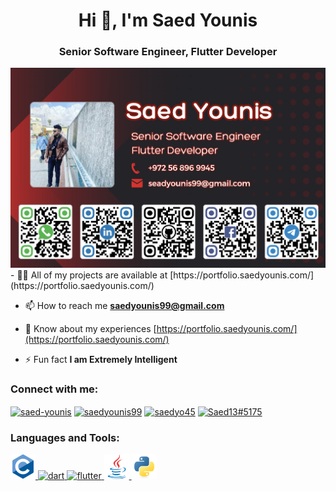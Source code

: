 <h1 align="center">Hi 👋, I'm Saed Younis</h1>
<h3 align="center">Senior Software Engineer, Flutter Developer</h3>

<div align="center"> <img src="https://github.com/Saedxd/Saedxd/blob/main/Gggg.jpg"> </div>
- 👨‍💻 All of my projects are available at [https://portfolio.saedyounis.com/](https://portfolio.saedyounis.com/)

- 📫 How to reach me **saedyounis99@gmail.com**

- 📄 Know about my experiences [https://portfolio.saedyounis.com/](https://portfolio.saedyounis.com/)

- ⚡ Fun fact **I am Extremely Intelligent**

<h3 align="left">Connect with me:</h3>
<p align="left">
<a href="https://linkedin.com/in/saed-younis" target="blank"><img align="center" src="https://raw.githubusercontent.com/rahuldkjain/github-profile-readme-generator/master/src/images/icons/Social/linked-in-alt.svg" alt="saed-younis" height="30" width="40" /></a>
<a href="https://fb.com/saedyounis99" target="blank"><img align="center" src="https://raw.githubusercontent.com/rahuldkjain/github-profile-readme-generator/master/src/images/icons/Social/facebook.svg" alt="saedyounis99" height="30" width="40" /></a>
<a href="https://instagram.com/saedyo45" target="blank"><img align="center" src="https://raw.githubusercontent.com/rahuldkjain/github-profile-readme-generator/master/src/images/icons/Social/instagram.svg" alt="saedyo45" height="30" width="40" /></a>
<a href="https://discord.gg/Saed13#5175" target="blank"><img align="center" src="https://raw.githubusercontent.com/rahuldkjain/github-profile-readme-generator/master/src/images/icons/Social/discord.svg" alt="Saed13#5175" height="30" width="40" /></a>
</p>

<h3 align="left">Languages and Tools:</h3>
<p align="left"> <a href="https://www.cprogramming.com/" target="_blank" rel="noreferrer"> <img src="https://raw.githubusercontent.com/devicons/devicon/master/icons/c/c-original.svg" alt="c" width="40" height="40"/> </a> <a href="https://dart.dev" target="_blank" rel="noreferrer"> <img src="https://www.vectorlogo.zone/logos/dartlang/dartlang-icon.svg" alt="dart" width="40" height="40"/> </a> <a href="https://flutter.dev" target="_blank" rel="noreferrer"> <img src="https://www.vectorlogo.zone/logos/flutterio/flutterio-icon.svg" alt="flutter" width="40" height="40"/> </a> <a href="https://www.java.com" target="_blank" rel="noreferrer"> <img src="https://raw.githubusercontent.com/devicons/devicon/master/icons/java/java-original.svg" alt="java" width="40" height="40"/> </a> <a href="https://www.python.org" target="_blank" rel="noreferrer"> <img src="https://raw.githubusercontent.com/devicons/devicon/master/icons/python/python-original.svg" alt="python" width="40" height="40"/> </a> </p>
